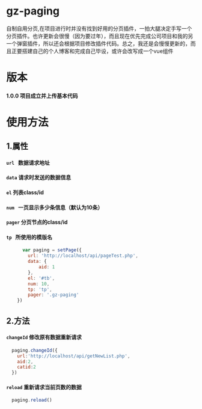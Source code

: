 # gz-paging
自制自用分页,在项目进行时并没有找到好用的分页插件，一拍大腿决定手写一个分页插件。也许更新会很慢（因为要过年），而且现在优先完成公司项目和我的另一个弹窗插件，所以还会根据项目修改插件代码。总之，我还是会慢慢更新的，而且正要搭建自己的个人博客和完成自己毕设，或许会改写成一个vue组件
# 版本
#### 1.0.0 项目成立并上传基本代码
# 使用方法
## 1.属性
#### `url`   数据请求地址
#### `data`  请求时发送的数据信息
#### `el`    列表class/id
#### `num`   一页显示多少条信息（默认为10条）
#### `pager` 分页节点的class/id
#### `tp`    所使用的模版名
```javascript
      var paging = setPage({
        url: 'http://localhost/api/pageTest.php',
        data: {
            aid: 1
        },
        el: '#tb',
        num: 10,
        tp: 'tp',
        pager: '.gz-paging'
    })
```
## 2.方法
#### `changeId` 修改原有数据重新请求
```javascript
  paging.changeId({
    url:'http://localhost/api/getNewList.php',
    aid:2,
    catid:2
  })
```
#### `reload` 重新请求当前页数的数据
```javascript
  paging.reload()
```
